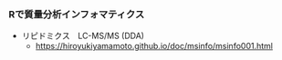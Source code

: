 ### Rで質量分析インフォマティクス

- リピドミクス　LC-MS/MS (DDA)
  - https://hiroyukiyamamoto.github.io/doc/msinfo/msinfo001.html

